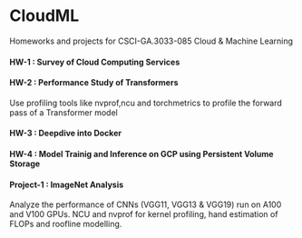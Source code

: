 # CloudML
Homeworks and projects for  CSCI-GA.3033-085 Cloud &amp; Machine Learning 

#### HW-1 : Survey of Cloud Computing Services
#### HW-2 : Performance Study of Transformers <br>
Use profiling tools like nvprof,ncu and torchmetrics to profile the forward pass of a Transformer model
#### HW-3 : Deepdive into Docker <br>
#### HW-4 : Model Trainig and Inference on GCP using Persistent Volume Storage <br>

#### Project-1 : ImageNet Analysis <br>
Analyze the performance of CNNs (VGG11, VGG13 & VGG19) run on A100 and V100 GPUs. NCU and nvprof for kernel profiling, hand estimation of FLOPs and roofline modelling.

